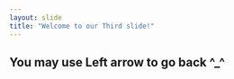 ```yaml
---
layout: slide
title: "Welcome to our Third slide!"
---
```

**You may use Left arrow to go back** ^_^
---
